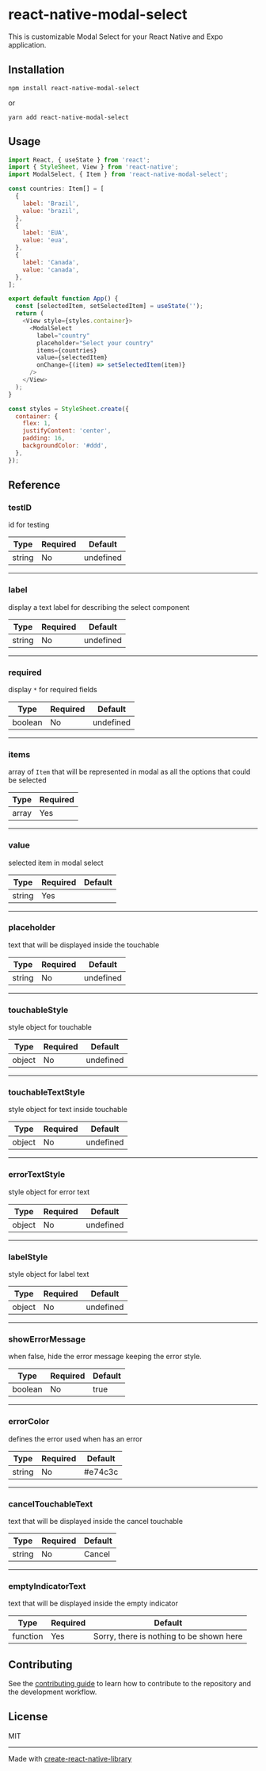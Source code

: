 # react-native-modal-select

This is customizable Modal Select for your React Native and Expo application.

## Installation

```
npm install react-native-modal-select
```
or
```
yarn add react-native-modal-select
```

## Usage

```js
import React, { useState } from 'react';
import { StyleSheet, View } from 'react-native';
import ModalSelect, { Item } from 'react-native-modal-select';

const countries: Item[] = [
  {
    label: 'Brazil',
    value: 'brazil',
  },
  {
    label: 'EUA',
    value: 'eua',
  },
  {
    label: 'Canada',
    value: 'canada',
  },
];

export default function App() {
  const [selectedItem, setSelectedItem] = useState('');
  return (
    <View style={styles.container}>
      <ModalSelect
        label="country"
        placeholder="Select your country"
        items={countries}
        value={selectedItem}
        onChange={(item) => setSelectedItem(item)}
      />
    </View>
  );
}

const styles = StyleSheet.create({
  container: {
    flex: 1,
    justifyContent: 'center',
    padding: 16,
    backgroundColor: '#ddd',
  },
});

```

## Reference

### testID
id for testing

| Type  | Required | Default |
| ----- | -------- | ------- |
| string | No      | undefined |

---

### label
display a text label for describing the select component

| Type  | Required | Default |
| ----- | -------- | ------- |
| string | No      | undefined |

---

### required
display `*` for required fields

| Type  | Required | Default |
| ----- | -------- | ------- |
| boolean | No     | undefined |

---

### items
array of `Item` that will be represented in modal as all the options that could be selected

| Type  | Required |
| ----- | -------- |
| array | Yes      |

---

### value
selected item in modal select

| Type     | Required | Default |
| -------- | -------- | ------- |
| string   | Yes      |         |

---

### placeholder
text that will be displayed inside the touchable

| Type     | Required | Default |
| -------- | -------- | ------- |
| string   | No       | undefined |

---

### touchableStyle
style object for touchable

| Type     | Required | Default |
| -------- | -------- | ------- |
| object   | No       | undefined |

---

### touchableTextStyle
style object for text inside touchable

| Type     | Required | Default |
| -------- | -------- | ------- |
| object   | No       | undefined |

---

### errorTextStyle
style object for error text

| Type     | Required | Default |
| -------- | -------- | ------- |
| object   | No       | undefined |

---

### labelStyle
style object for label text

| Type     | Required | Default |
| -------- | -------- | ------- |
| object   | No       | undefined |

---

### showErrorMessage
when false, hide the error message keeping the error style.

| Type     | Required | Default |
| -------- | -------- | ------- |
| boolean  | No       | true    |

---

### errorColor
defines the error used when has an error

| Type     | Required | Default |
| -------- | -------- | ------- |
| string   | No       | #e74c3c |

---

### cancelTouchableText
text that will be displayed inside the cancel touchable

| Type     | Required | Default |
| -------- | -------- | ------- |
| string   | No       | Cancel |

---

### emptyIndicatorText
text that will be displayed inside the empty indicator

| Type     | Required | Default |
| -------- | -------- | ------- |
| function | Yes      | Sorry, there is nothing to be shown here |


## Contributing

See the [contributing guide](CONTRIBUTING.md) to learn how to contribute to the repository and the development workflow.

## License

MIT

---

Made with [create-react-native-library](https://github.com/callstack/react-native-builder-bob)
